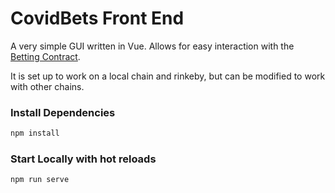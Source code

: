 # CovidBets Front End

A very simple GUI written in Vue. Allows for easy interaction with the [Betting Contract](../hardhat/contracts/Requester.sol).

It is set up to work on a local chain and rinkeby, but can be modified to work with other chains.

### Install Dependencies

```sh
npm install
```

### Start Locally with hot reloads

```sh
npm run serve
```
